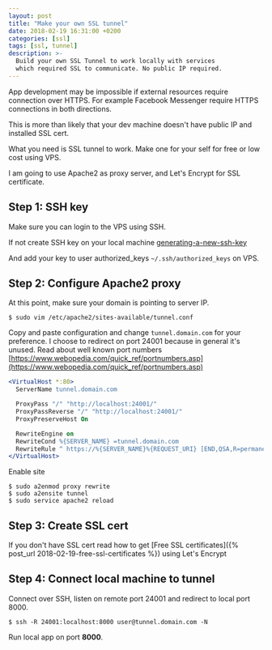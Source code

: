 ```yaml
---
layout: post
title: "Make your own SSL tunnel"
date: 2018-02-19 16:31:00 +0200
categories: [ssl]
tags: [ssl, tunnel]
description: >-
  Build your own SSL Tunnel to work locally with services
  which required SSL to communicate. No public IP required.
---
```


App development may be impossible if external resources require connection over HTTPS.
For example Facebook Messenger require HTTPS connections in both directions.

This is more than likely that your dev machine doesn't have public IP and installed SSL cert.

What you need is SSL tunnel to work. Make one for your self for free or low cost using VPS.

I am going to use Apache2 as proxy server, and Let's Encrypt for SSL certificate.

## Step 1: SSH key

Make sure you can login to the VPS using SSH.

If not create SSH key on your local machine [generating-a-new-ssh-key](https://help.github.com/articles/generating-a-new-ssh-key-and-adding-it-to-the-ssh-agent/#generating-a-new-ssh-key)

And add your key to user authorized_keys `~/.ssh/authorized_keys` on VPS.

## Step 2: Configure Apache2 proxy

At this point, make sure your domain is pointing to server IP.

```console
$ sudo vim /etc/apache2/sites-available/tunnel.conf
```

Copy and paste configuration and change `tunnel.domain.com` for your preference.
I choose to redirect on port 24001 because in general it's unused.
Read about well known port numbers [https://www.webopedia.com/quick_ref/portnumbers.asp](https://www.webopedia.com/quick_ref/portnumbers.asp)

```apache
<VirtualHost *:80>
  ServerName tunnel.domain.com

  ProxyPass "/" "http://localhost:24001/"
  ProxyPassReverse "/" "http://localhost:24001/"
  ProxyPreserveHost On

  RewriteEngine on
  RewriteCond %{SERVER_NAME} =tunnel.domain.com
  RewriteRule ^ https://%{SERVER_NAME}%{REQUEST_URI} [END,QSA,R=permanent]
</VirtualHost>
```

Enable site

```console
$ sudo a2enmod proxy rewrite
$ sudo a2ensite tunnel
$ sudo service apache2 reload
```

## Step 3: Create SSL cert

If you don't have SSL cert read how to get [Free SSL certificates]({% post_url 2018-02-19-free-ssl-certificates %}) using Let's Encrypt

## Step 4: Connect local machine to tunnel

Connect over SSH, listen on remote port 24001 and redirect to local port 8000.

```console
$ ssh -R 24001:localhost:8000 user@tunnel.domain.com -N
```

Run local app on port **8000**.
